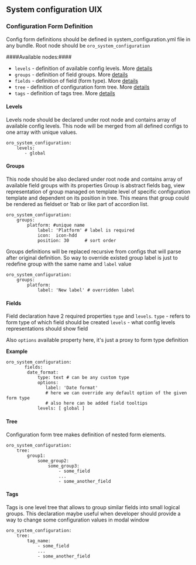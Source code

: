 ## System configuration UIX ##
### Configuration Form Definition ###

Config form definitions should be defined in system_configuration.yml file in any bundle.
Root node should be `oro_system_configuration`

####Available nodes:####
- `levels`    - definition of available config levels. More [details](#levels)
- `groups`    - definition of field groups. More [details](#groups)
- `fields`    - definition of field (form type). More [details](#fields)
- `tree`      - definition of configuration form tree. More [details](#tree)
- `tags`      - definition of tags tree. More [details](#tags)

#### Levels
Levels node should be declared under root node and contains array of available config levels.
This node will be merged from all defined configs to one array with unique values.
```
oro_system_configuration:
    levels:
       - global
```
#### Groups
This node should be also declared under root node and contains array of available field groups with its properties
Group is abstract fields bag, view representation of group managed on template level of specific configuration template
and dependent on its position in tree.
This means that group could be rendered as fieldset or 1tab or like part of accordion list.

```
oro_system_configuration:
    groups:
        platform: #unique name
            label: 'Platform' # label is required
            icon:  icon-hdd
            position: 30      # sort order
```

Groups definitions will be replaced recursive from configs that will parse after original definition.
So way to override existed group label is just to redefine group with the same name and `label` value
```
oro_system_configuration:
    groups:
        platform:
            label: 'New label' # overridden label
```
#### Fields
Field declaration have 2 required properties `type` and `levels`.
`type` - refers to form type of which field should be created
`levels` - what config levels representations should show field

Also `options` available property here, it's just a proxy to form type definition

**Example**
```
oro_system_configuration:
       fields:
        date_format:
            type: text # can be any custom type
            options:
               label: 'Date format'
               # here we can override any default option of the given form type
               # also here can be added field tooltips
            levels: [ global ]
```
#### Tree
Configuration form tree makes definition of nested form elements.
```
oro_system_configuration:
    tree:
        group1:
            some_group2:
                some_group3:
                    - some_field
                    ...
                    - some_another_field
```
#### Tags
Tags is one level tree that allows to group similar fields into small logical groups.
This declaration maybe useful when developer should provide a way to change some configuration values in modal window
```
oro_system_configuration:
    tree:
        tag_name:
            - some_field
            ...
            - some_another_field
```
